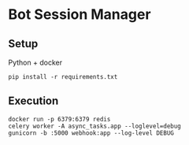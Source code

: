 Bot Session Manager
===

## Setup

Python + docker

```
pip install -r requirements.txt
```

## Execution
```
docker run -p 6379:6379 redis
celery worker -A async_tasks.app --loglevel=debug
gunicorn -b :5000 webhook:app --log-level DEBUG
```
